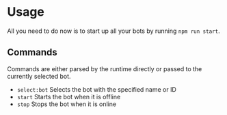 # Usage

All you need to do now is to start up all your bots by running `npm run start`.

## Commands
Commands are either parsed by the runtime directly or passed to the currently selected bot.

- `select:bot` Selects the bot with the specified name or ID
- `start` Starts the bot when it is offline
- `stop` Stops the bot when it is online
